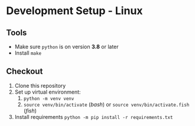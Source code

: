 # Development Setup - Linux

## Tools

* Make sure `python` is on version **3.8** or later
* Install `make`

## Checkout

1. Clone this repository
1. Set up virtual environment:
    1. `python -m venv venv`
    1. `source venv/bin/activate` (*bash*) or `source venv/bin/activate.fish` (*fish*)
1. Install requirements `python -m pip install -r requirements.txt`
